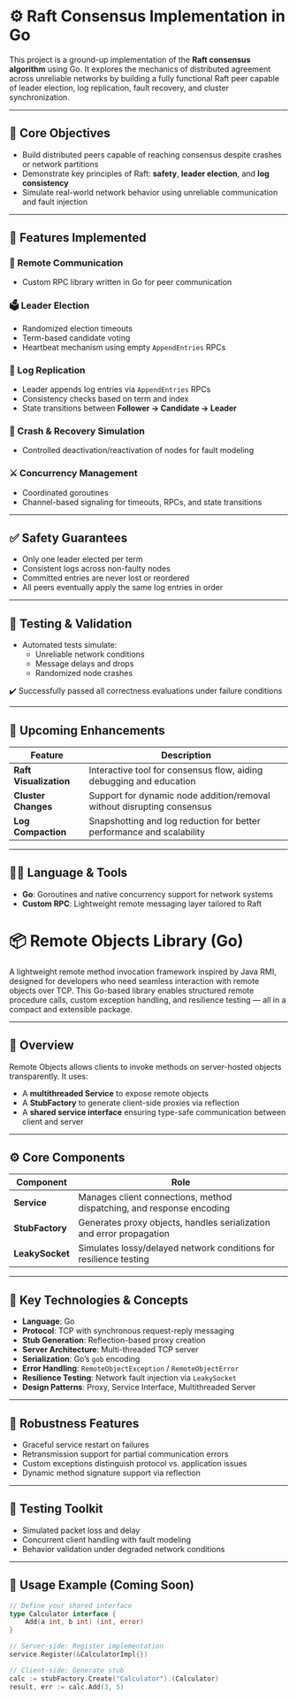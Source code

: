 # ⚙️ Raft Consensus Implementation in Go

This project is a ground-up implementation of the **Raft consensus algorithm** using Go. It explores the mechanics of distributed agreement across unreliable networks by building a fully functional Raft peer capable of leader election, log replication, fault recovery, and cluster synchronization.

---

## 🚀 Core Objectives

- Build distributed peers capable of reaching consensus despite crashes or network partitions
- Demonstrate key principles of Raft: **safety**, **leader election**, and **log consistency**
- Simulate real-world network behavior using unreliable communication and fault injection

---

## 🧠 Features Implemented

### 📡 Remote Communication
- Custom RPC library written in Go for peer communication

### 🗳️ Leader Election
- Randomized election timeouts
- Term-based candidate voting
- Heartbeat mechanism using empty `AppendEntries` RPCs

### 📝 Log Replication
- Leader appends log entries via `AppendEntries` RPCs
- Consistency checks based on term and index
- State transitions between **Follower → Candidate → Leader**

### 🔁 Crash & Recovery Simulation
- Controlled deactivation/reactivation of nodes for fault modeling

### ⚔️ Concurrency Management
- Coordinated goroutines
- Channel-based signaling for timeouts, RPCs, and state transitions

---

## ✅ Safety Guarantees

- Only one leader elected per term
- Consistent logs across non-faulty nodes
- Committed entries are never lost or reordered
- All peers eventually apply the same log entries in order

---

## 🧪 Testing & Validation

- Automated tests simulate:
    - Unreliable network conditions
    - Message delays and drops
    - Randomized node crashes

✔️ Successfully passed all correctness evaluations under failure conditions

---

## 🔭 Upcoming Enhancements

| Feature               | Description                                                                 |
|-----------------------|-----------------------------------------------------------------------------|
| **Raft Visualization**| Interactive tool for consensus flow, aiding debugging and education        |
| **Cluster Changes**   | Support for dynamic node addition/removal without disrupting consensus      |
| **Log Compaction**    | Snapshotting and log reduction for better performance and scalability       |

---

## 👨‍💻 Language & Tools

- **Go**: Goroutines and native concurrency support for network systems
- **Custom RPC**: Lightweight remote messaging layer tailored to Raft

# 📦 Remote Objects Library (Go)

A lightweight remote method invocation framework inspired by Java RMI, designed for developers who need seamless interaction with remote objects over TCP. This Go-based library enables structured remote procedure calls, custom exception handling, and resilience testing — all in a compact and extensible package.

---

## 🎯 Overview

Remote Objects allows clients to invoke methods on server-hosted objects transparently. It uses:
- A **multithreaded Service** to expose remote objects
- A **StubFactory** to generate client-side proxies via reflection
- A **shared service interface** ensuring type-safe communication between client and server

---

## ⚙️ Core Components

| Component          | Role                                                                 |
|--------------------|----------------------------------------------------------------------|
| **Service**        | Manages client connections, method dispatching, and response encoding |
| **StubFactory**    | Generates proxy objects, handles serialization and error propagation |
| **LeakySocket**    | Simulates lossy/delayed network conditions for resilience testing     |

---

## 🧠 Key Technologies & Concepts

- **Language**: Go
- **Protocol**: TCP with synchronous request-reply messaging
- **Stub Generation**: Reflection-based proxy creation
- **Server Architecture**: Multi-threaded TCP server
- **Serialization**: Go’s `gob` encoding
- **Error Handling**: `RemoteObjectException` / `RemoteObjectError`
- **Resilience Testing**: Network fault injection via `LeakySocket`
- **Design Patterns**: Proxy, Service Interface, Multithreaded Server

---

## 🔁 Robustness Features

- Graceful service restart on failures
- Retransmission support for partial communication errors
- Custom exceptions distinguish protocol vs. application issues
- Dynamic method signature support via reflection

---

## 🧪 Testing Toolkit

- Simulated packet loss and delay
- Concurrent client handling with fault modeling
- Behavior validation under degraded network conditions

---

## 📌 Usage Example (Coming Soon)

```go
// Define your shared interface
type Calculator interface {
    Add(a int, b int) (int, error)
}

// Server-side: Register implementation
service.Register(&CalculatorImpl{})

// Client-side: Generate stub
calc := stubFactory.Create("Calculator").(Calculator)
result, err := calc.Add(3, 5)
